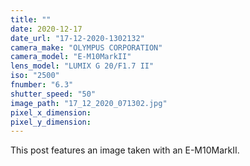 ```yaml
---
title: ""
date: 2020-12-17
date_url: "17-12-2020-1302132"
camera_make: "OLYMPUS CORPORATION"
camera_model: "E-M10MarkII"
lens_model: "LUMIX G 20/F1.7 II"
iso: "2500"
fnumber: "6.3"
shutter_speed: "50"
image_path: "17_12_2020_071302.jpg"
pixel_x_dimension: 
pixel_y_dimension: 
---
```


This post features an image taken with an E-M10MarkII.